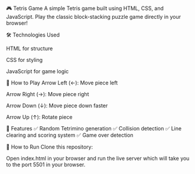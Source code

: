 🎮 Tetris Game
A simple Tetris game built using HTML, CSS, and JavaScript. Play the classic block-stacking puzzle game directly in your browser!

🛠️ Technologies Used


HTML for structure

CSS for styling

JavaScript for game logic

🎯 How to Play
Arrow Left (←): Move piece left

Arrow Right (→): Move piece right

Arrow Down (↓): Move piece down faster

Arrow Up (↑): Rotate piece

📌 Features
✅ Random Tetrimino generation
✅ Collision detection
✅ Line clearing and scoring system
✅ Game over detection

🚀 How to Run
Clone this repository:

Open index.html in your browser and run the live server which will take you to the port 5501 in your browser.
